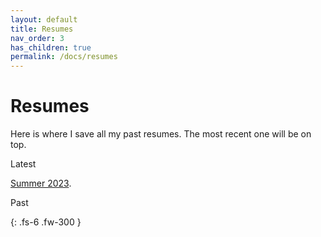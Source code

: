 ```yaml
---
layout: default
title: Resumes
nav_order: 3
has_children: true
permalink: /docs/resumes
---
```


# Resumes

Here is where I save all my past resumes. The most recent one will be on top.

Latest

[Summer 2023]({\docs\02-resumes\pdfs\Resume_S2023.pdf}).

Past

{: .fs-6 .fw-300 }